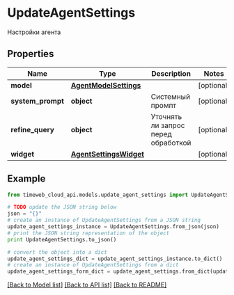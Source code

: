 # UpdateAgentSettings

Настройки агента

## Properties
Name | Type | Description | Notes
------------ | ------------- | ------------- | -------------
**model** | [**AgentModelSettings**](AgentModelSettings.md) |  | [optional] 
**system_prompt** | **object** | Системный промпт | [optional] 
**refine_query** | **object** | Уточнять ли запрос перед обработкой | [optional] 
**widget** | [**AgentSettingsWidget**](AgentSettingsWidget.md) |  | [optional] 

## Example

```python
from timeweb_cloud_api.models.update_agent_settings import UpdateAgentSettings

# TODO update the JSON string below
json = "{}"
# create an instance of UpdateAgentSettings from a JSON string
update_agent_settings_instance = UpdateAgentSettings.from_json(json)
# print the JSON string representation of the object
print UpdateAgentSettings.to_json()

# convert the object into a dict
update_agent_settings_dict = update_agent_settings_instance.to_dict()
# create an instance of UpdateAgentSettings from a dict
update_agent_settings_form_dict = update_agent_settings.from_dict(update_agent_settings_dict)
```
[[Back to Model list]](../README.md#documentation-for-models) [[Back to API list]](../README.md#documentation-for-api-endpoints) [[Back to README]](../README.md)


